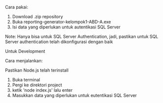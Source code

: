 Cara pakai:
1. Download .zip repository
2. Buka reporting-generator-kelompok1-ABD-A.exe
3. Isi data yang diperlukan untuk autentikasi SQL Server
   
Note: Hanya bisa untuk SQL Server Authentication, jadi, pastikan untuk SQL Server authentication telah dikonfigurasi dengan baik



Untuk Development

Cara menjalankan:

Pastikan Node.js telah terinstall

1. Buka terminal
2. Pergi ke direktori project
3. ketik 'node index.js' lalu enter
4. Masukkan data yang diperlukan untuk eutentikasi SQL Server
